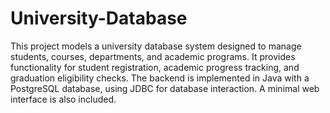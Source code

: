 # University-Database

This project models a university database system designed to manage students, courses, departments, and academic programs. It provides functionality for student registration, academic progress tracking, and graduation eligibility checks. The backend is implemented in Java with a PostgreSQL database, using JDBC for database interaction. A minimal web interface is also included.
